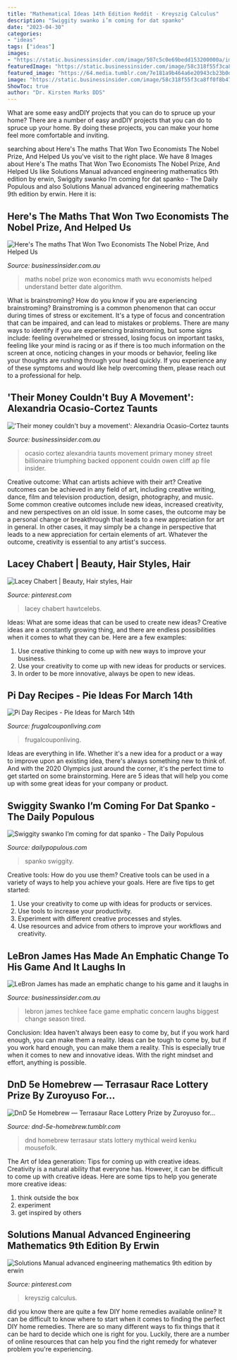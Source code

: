 ```yaml
---
title: "Mathematical Ideas 14th Edition Reddit - Kreyszig Calculus"
description: "Swiggity swanko i’m coming for dat spanko"
date: "2023-04-30"
categories:
- "ideas"
tags: ["ideas"]
images:
- "https://static.businessinsider.com/image/507c5c0e69bedd153200000a/image.jpg"
featuredImage: "https://static.businessinsider.com/image/58c318f55f3ca8ff0f8b4702/image.jpg"
featured_image: "https://64.media.tumblr.com/7e181a9b464a6e20943cb23b0d3cebcb/tumblr_o2k4f7UC6a1ukgbqco1_1280.png"
image: "https://static.businessinsider.com/image/58c318f55f3ca8ff0f8b4702/image.jpg"
ShowToc: true
author: "Dr. Kirsten Marks DDS"
---
```



What are some easy andDIY projects that you can do to spruce up your home?
There are a number of easy andDIY projects that you can do to spruce up your home. By doing these projects, you can make your home feel more comfortable and inviting.

	

		
searching about Here&#039;s The maths That Won Two Economists The Nobel Prize, And Helped Us you've visit to the right place. We have 8 Images about Here&#039;s The maths That Won Two Economists The Nobel Prize, And Helped Us like Solutions Manual advanced engineering mathematics 9th edition by erwin, Swiggity swanko I’m coming for dat spanko - The Daily Populous and also Solutions Manual advanced engineering mathematics 9th edition by erwin. Here it is:
		
    
## Here&#039;s The Maths That Won Two Economists The Nobel Prize, And Helped Us

<img loading=lazy src="https://static.businessinsider.com/image/507c5c0e69bedd153200000a/image.jpg" onerror="this.onerror=null;this.src='https://tse3.mm.bing.net/th?id=OIP.tvxjqumDuPB1ch_BBGhEsAHaFj&amp;pid=15.1';" alt="Here&#039;s The maths That Won Two Economists The Nobel Prize, And Helped Us">

_Source: businessinsider.com.au_

>maths nobel prize won economics math wvu economists helped understand better date algorithm. 

	

What is brainstroming?
How do you know if you are experiencing brainstroming? Brainstroming is a common phenomenon that can occur during times of stress or excitement. It's a type of focus and concentration that can be impaired, and can lead to mistakes or problems. There are many ways to identify if you are experiencing brainstroming, but some signs include: feeling overwhelmed or stressed, losing focus on important tasks, feeling like your mind is racing or as if there is too much information on the screen at once, noticing changes in your moods or behavior, feeling like your thoughts are rushing through your head quickly. If you experience any of these symptoms and would like help overcoming them, please reach out to a professional for help.

    
## &#039;Their Money Couldn&#039;t Buy A Movement&#039;: Alexandria Ocasio-Cortez Taunts

<img loading=lazy src="https://i.insider.com/5ef301443f737056e73deea4" onerror="this.onerror=null;this.src='https://tse3.mm.bing.net/th?id=OIP.lYyHNrVDhbuGD7K1jQYb0gHaDt&amp;pid=15.1';" alt="&#039;Their money couldn&#039;t buy a movement&#039;: Alexandria Ocasio-Cortez taunts">

_Source: businessinsider.com.au_

>ocasio cortez alexandria taunts movement primary money street billionaire triumphing backed opponent couldn owen cliff ap file insider. 

	

Creative outcome: What can artists achieve with their art?
Creative outcomes can be achieved in any field of art, including creative writing, dance, film and television production, design, photography, and music. Some common creative outcomes include new ideas, increased creativity, and new perspectives on an old issue. In some cases, the outcome may be a personal change or breakthrough that leads to a new appreciation for art in general. In other cases, it may simply be a change in perspective that leads to a new appreciation for certain elements of art. Whatever the outcome, creativity is essential to any artist's success.

    
## Lacey Chabert | Beauty, Hair Styles, Hair

<img loading=lazy src="https://i.pinimg.com/736x/b3/ff/31/b3ff3179e4fd6cdc6d84bfc6f5fcecce.jpg" onerror="this.onerror=null;this.src='https://tse3.mm.bing.net/th?id=OIP.bOuUxQbdRaArZxgO1C7StgHaJ7&amp;pid=15.1';" alt="Lacey Chabert | Beauty, Hair styles, Hair">

_Source: pinterest.com_

>lacey chabert hawtcelebs. 

	

Ideas: What are some ideas that can be used to create new ideas?
Creative ideas are a constantly growing thing, and there are endless possibilities when it comes to what they can be. Here are a few examples:
1. Use creative thinking to come up with new ways to improve your business.
2. Use your creativity to come up with new ideas for products or services.
3. In order to be more innovative, always be open to new ideas.

    
## Pi Day Recipes - Pie Ideas For March 14th

<img loading=lazy src="https://www.frugalcouponliving.com/wp-content/uploads/2017/01/Pi-Day-Recipes-Pie-Frugal-Coupon-Living-short-e1475693840269.jpg" onerror="this.onerror=null;this.src='https://tse3.mm.bing.net/th?id=OIP.2vdX_3av3ij2rlsC6LvcvQHaNT&amp;pid=15.1';" alt="Pi Day Recipes - Pie Ideas for March 14th">

_Source: frugalcouponliving.com_

>frugalcouponliving. 

	

Ideas are everything in life. Whether it's a new idea for a product or a way to improve upon an existing idea, there's always something new to think of. And with the 2020 Olympics just around the corner, it's the perfect time to get started on some brainstorming. Here are 5 ideas that will help you come up with some great ideas for your company or product.

    
## Swiggity Swanko I’m Coming For Dat Spanko - The Daily Populous

<img loading=lazy src="https://dailypopulous.com/2021-03-14-evening/e7c47fa9-c683-5bc5-9588-d70f77c742eb.jpg" onerror="this.onerror=null;this.src='https://tse1.mm.bing.net/th?id=OIP.ySIYJ1GZr2ZpCm666IG51wHaIT&amp;pid=15.1';" alt="Swiggity swanko I’m coming for dat spanko - The Daily Populous">

_Source: dailypopulous.com_

>spanko swiggity. 

	

Creative tools: How do you use them?
Creative tools can be used in a variety of ways to help you achieve your goals. Here are five tips to get started: 
1. Use your creativity to come up with ideas for products or services.
2. Use tools to increase your productivity.
3. Experiment with different creative processes and styles.
4. Use resources and advice from others to improve your workflows and creativity.

    
## LeBron James Has Made An Emphatic Change To His Game And It Laughs In

<img loading=lazy src="https://static.businessinsider.com/image/58c318f55f3ca8ff0f8b4702/image.jpg" onerror="this.onerror=null;this.src='https://tse4.mm.bing.net/th?id=OIP.I5EDN2JaZayTacB-ZOb7yQHaFj&amp;pid=15.1';" alt="LeBron James has made an emphatic change to his game and it laughs in">

_Source: businessinsider.com.au_

>lebron james techkee face game emphatic concern laughs biggest change season tired. 

	

Conclusion: Idea haven't always been easy to come by, but if you work hard enough, you can make them a reality.
Ideas can be tough to come by, but if you work hard enough, you can make them a reality. This is especially true when it comes to new and innovative ideas. With the right mindset and effort, anything is possible.

    
## DnD 5e Homebrew — Terrasaur Race Lottery Prize By Zuroyuso For...

<img loading=lazy src="https://64.media.tumblr.com/7e181a9b464a6e20943cb23b0d3cebcb/tumblr_o2k4f7UC6a1ukgbqco1_1280.png" onerror="this.onerror=null;this.src='https://tse3.mm.bing.net/th?id=OIP.X_YUvs4jezNifBcZKARtyAHaKe&amp;pid=15.1';" alt="DnD 5e Homebrew — Terrasaur Race Lottery Prize by Zuroyuso for...">

_Source: dnd-5e-homebrew.tumblr.com_

>dnd homebrew terrasaur stats lottery mythical weird kenku mousefolk. 

	

The Art of Idea generation: Tips for coming up with creative ideas.
Creativity is a natural ability that everyone has. However, it can be difficult to come up with creative ideas. Here are some tips to help you generate more creative ideas: 
1. think outside the box 
2. experiment 
3. get inspired by others 

    
## Solutions Manual Advanced Engineering Mathematics 9th Edition By Erwin

<img loading=lazy src="https://i.pinimg.com/originals/e2/75/26/e2752647d2d286b37213d77d09e0716f.jpg" onerror="this.onerror=null;this.src='https://tse4.mm.bing.net/th?id=OIP.pnchRGRZUQFsyL8ZFnzjRQAAAA&amp;pid=15.1';" alt="Solutions Manual advanced engineering mathematics 9th edition by erwin">

_Source: pinterest.com_

>kreyszig calculus. 

	

did you know there are quite a few DIY home remedies available online?
It can be difficult to know where to start when it comes to finding the perfect DIY home remedies. There are so many different ways to fix things that it can be hard to decide which one is right for you. Luckily, there are a number of online resources that can help you find the right remedy for whatever problem you're experiencing.

